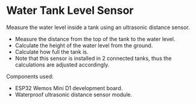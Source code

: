 # Water Tank Level Sensor

Measure the water level inside a tank using an ultrasonic distance sensor.

* Measure the distance from the top of the tank to the water level.
* Calculate the height of the water level from the ground.
* Calculate how full the tank is.
* Note that this sensor is installed in 2 connected tanks, thus the calculations are adjusted accordingly.

Components used:

* ESP32 Wemos Mini D1 development board.
* Waterproof ultrasonic distance sensor module.
